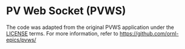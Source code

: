 # PV Web Socket (PVWS)

The code was adapted from the original PVWS application under the [LICENSE](./LICENSE) terms.
For more information, refer to https://github.com/ornl-epics/pvws/

